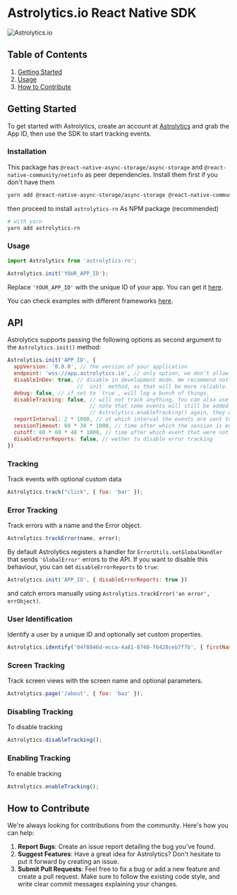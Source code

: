 # Astrolytics.io React Native SDK

![Astrolytics.io](https://intriguing-lemonade-efa.notion.site/image/https%3A%2F%2Fs3-us-west-2.amazonaws.com%2Fsecure.notion-static.com%2F98020d0c-fd01-43ff-a29e-8f1c8f30de4b%2Fmsdncsmcnsm.jpg?table=block&id=db0f27a3-321c-400e-9ca7-db0213d1dee1)

## Table of Contents

1. [Getting Started](#getting-started)
2. [Usage](#usage)
3. [How to Contribute](#how-to-contribute)

## Getting Started

To get started with Astrolytics, create an account at [Astrolytics](https://dash.astrolytics.io/login) and grab the App ID, then
use the SDK to start tracking events.

### Installation

This package has `@react-native-async-storage/async-storage` and `@react-native-community/netinfo` as peer dependencies. Install them first if you don't have them

```bash
yarn add @react-native-async-storage/async-storage @react-native-community/netinfo
```

then proceed to install `astrolytics-rn` As NPM package (recommended)

```bash
# with yarn
yarn add astrolytics-rn
```

### Usage


```javascript
import Astrolytics from 'astrolytics-rn';

Astrolytics.init('YOUR_APP_ID');
```

Replace `'YOUR_APP_ID'` with the unique ID of your app. You can get it [here](https://dash.astrolytics.io/account).

You can check examples with different frameworks [here](./playground).

## API

Astrolytics supports passing the following options as second argument to the `Astrolytics.init()` method:

```js
Astrolytics.init('APP_ID', {
  appVersion: '0.0.0', // the version of your application
  endpoint: 'wss://app.astrolytics.io', // only option, we don't allow self hosting yet :(
  disableInDev: true, // disable in development mode. We recommend not to call
                      // `init` method, as that will be more reliable.
  debug: false, // if set to `true`, will log a bunch of things.
  disableTracking: false, // will not track anything. You can also use `Astrolytics.disableTracking()`.
                          // note that some events will still be added to the queue, so if you call
                          // Astrolytics.enableTracking() again, they will be sent to the server.
  reportInterval: 2 * 1000, // at which interval the events are sent to the server.
  sessionTimeout: 60 * 30 * 1000, // time after which the session is ended
  cutoff: 60 * 60 * 48 * 1000, // time after which event that were not sent yet are deleted
  disableErrorReports: false, // wether to disable error tracking
})
```

### Tracking

Track events with optional custom data

```javascript
Astrolytics.track("click", { foo: 'bar' });
```

### Error Tracking

Track errors with a name and the Error object.

```javascript
Astrolytics.trackError(name, error);
```

By default Astrolytics registers a handler for `ErrorUtils.setGlobalHandler` that sends `'GlobalError'` errors to the API. If you want
to disable this behaviour, you can set `disableErrorReports` to `true`:

```js
Astrolytics.init('APP_ID', { disableErrorReports: true })
```

and catch errors manually using `Astrolytics.trackError('an error', errObject)`.

### User Identification

Identify a user by a unique ID and optionally set custom properties.

```javascript
Astrolytics.identify('04f8846d-ecca-4a81-8740-f6428ceb7f7b', { firstName: 'Jordan', lastName: 'Walke' });
```

### Screen Tracking

Track screen views with the screen name and optional parameters.

```javascript
Astrolytics.page('/about', { foo: 'baz' });
```

### Disabling Tracking

To disable tracking

```javascript
Astrolytics.disableTracking();
```

### Enabling Tracking

To enable tracking

```javascript
Astrolytics.enableTracking();
```

## How to Contribute

We're always looking for contributions from the community. Here's how you can help:

1. **Report Bugs**: Create an issue report detailing the bug you've found.
2. **Suggest Features**: Have a great idea for Astrolytics? Don't hesitate to put it forward by creating an issue.
3. **Submit Pull Requests**: Feel free to fix a bug or add a new feature and create a pull request. Make sure to follow the existing code style, and write clear commit messages explaining your changes.
